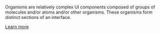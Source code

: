 Organisms are relatively complex UI components composed of groups of molecules
and/or atoms and/or other organisms. These organisms form distinct sections of
an interface.

[Learn more](http://atomicdesign.bradfrost.com/chapter-2/#organisms)
